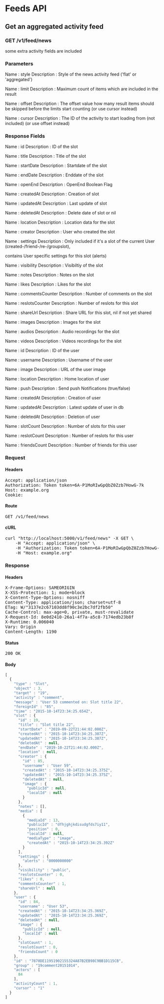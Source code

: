 # Feeds API

## Get an aggregated activity feed

### GET /v1/feed/news

some extra activity fields are included

### Parameters

Name : style
Description : Style of the news activity feed (&#39;flat&#39; or &#39;aggregated&#39;)

Name : limit
Description : Maximum count of items which are included in the result

Name : offset
Description : The offset value how many result items should be skipped before the limits start counting (or use cursor instead)

Name : cursor
Description : The ID of the activity to start loading from (not included) (or use offset instead)


### Response Fields

Name : id
Description : ID of the slot

Name : title
Description : Title of the slot

Name : startDate
Description : Startdate of the slot

Name : endDate
Description : Enddate of the slot

Name : openEnd
Description : OpenEnd Boolean Flag

Name : createdAt
Description : Creation of slot

Name : updatedAt
Description : Last update of slot

Name : deletedAt
Description : Delete date of slot or nil

Name : location
Description : Location data for the slot

Name : creator
Description : User who created the slot

Name : settings
Description : Only included if it&#39;s a slot of the current User (created-/friend-/re-/groupslot),

contains User specific settings for this slot (alerts)

Name : visibility
Description : Visibiltiy of the slot

Name : notes
Description : Notes on the slot

Name : likes
Description : Likes for the slot

Name : commentsCounter
Description : Number of comments on the slot

Name : reslotsCounter
Description : Number of reslots for this slot

Name : shareUrl
Description : Share URL for this slot, nil if not yet shared

Name : images
Description : Images for the slot

Name : audios
Description : Audio recordings for the slot

Name : videos
Description : Videos recordings for the slot

Name : id
Description : ID of the user

Name : username
Description : Username of the user

Name : image
Description : URL of the user image

Name : location
Description : Home location of user

Name : push
Description : Send push Notifications (true/false)

Name : createdAt
Description : Creation of user

Name : updatedAt
Description : Latest update of user in db

Name : deletedAt
Description : Deletion of user

Name : slotCount
Description : Number of slots for this user

Name : reslotCount
Description : Number of reslots for this user

Name : friendsCount
Description : Number of friends for this user

### Request

#### Headers

<pre>Accept: application/json
Authorization: Token token=6A-P1MoRIwGpQbZ0Zzb7HowG-7k
Host: example.org
Cookie: </pre>

#### Route

<pre>GET /v1/feed/news</pre>

#### cURL

<pre class="request">curl &quot;http://localhost:5000/v1/feed/news&quot; -X GET \
	-H &quot;Accept: application/json&quot; \
	-H &quot;Authorization: Token token=6A-P1MoRIwGpQbZ0Zzb7HowG-7k&quot; \
	-H &quot;Host: example.org&quot;</pre>

### Response

#### Headers

<pre>X-Frame-Options: SAMEORIGIN
X-XSS-Protection: 1; mode=block
X-Content-Type-Options: nosniff
Content-Type: application/json; charset=utf-8
ETag: W/&quot;3137e2c67103dd8f90c3e2bc7df2fb50&quot;
Cache-Control: max-age=0, private, must-revalidate
X-Request-Id: 8e0d2410-26a1-4f7a-a5c8-7174edb23b8f
X-Runtime: 0.006040
Vary: Origin
Content-Length: 1190</pre>

#### Status

<pre>200 OK</pre>

#### Body

```javascript
[
  {
    "type" : "Slot",
    "object" : 3,
    "target" : "19",
    "activity" : "comment",
    "message" : "User 53 commented on: Slot title 22",
    "foreignId" : "85",
    "time" : "2015-10-14T23:34:25.654Z",
    "slot" : {
      "id" : 19,
      "title" : "Slot title 22",
      "startDate" : "2019-09-22T21:44:02.000Z",
      "createdAt" : "2015-10-14T23:34:25.387Z",
      "updatedAt" : "2015-10-14T23:34:25.387Z",
      "deletedAt" : null,
      "endDate" : "2019-10-22T21:44:02.000Z",
      "location" : null,
      "creator" : {
        "id" : 85,
        "username" : "User 59",
        "createdAt" : "2015-10-14T23:34:25.375Z",
        "updatedAt" : "2015-10-14T23:34:25.375Z",
        "deletedAt" : null,
        "image" : {
          "publicId" : null,
          "localId" : null
        }
      },
      "notes" : [],
      "media" : [
        {
          "mediaId" : 13,
          "publicId" : "dfhjghjkdisudgfds7iy11",
          "position" : 0,
          "localId" : null,
          "mediaType" : "image",
          "createdAt" : "2015-10-14T23:34:25.392Z"
        }
      ],
      "settings" : {
        "alerts" : "0000000000"
      },
      "visibility" : "public",
      "reslotsCounter" : 0,
      "likes" : 0,
      "commentsCounter" : 1,
      "shareUrl" : null
    },
    "user" : {
      "id" : 84,
      "username" : "User 53",
      "createdAt" : "2015-10-14T23:34:25.369Z",
      "updatedAt" : "2015-10-14T23:34:25.369Z",
      "deletedAt" : null,
      "image" : {
        "publicId" : null,
        "localId" : null
      },
      "slotCount" : 1,
      "reslotCount" : 0,
      "friendsCount" : 0
    },
    "id" : "7870DE11951902155324A87B2EB98C9BB1D115CB",
    "group" : "19comment20151014",
    "actors" : [
      84
    ],
    "activityCount" : 1,
    "cursor" : "1"
  }
]
```

